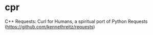 # cpr
C++ Requests: Curl for Humans, a spiritual port of Python Requests (https://github.com/kennethreitz/requests)
